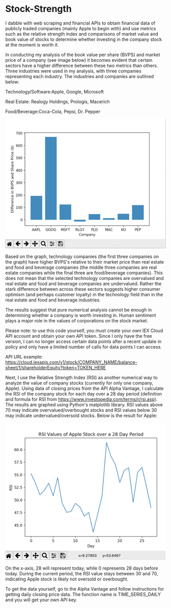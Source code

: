 # Stock-Strength
I dabble with web scraping and financial APIs to obtain financial data of publicly traded companies (mainly Apple to begin with) and use metrics such as the relative strength index and comparisons of market value and book value of stocks to determine whether investing in the company stock at the moment is worth it.

In conducting my analysis of the book value per share (BVPS) and market price of a company (see image below) it becomes evident that certain sectors have a higher difference between these two metrics than others. Three industries were used in my analysis, with three companies representing each industry. The industries and companies are outlined below:

Technology/Software:Apple, Google, Microsoft

Real Estate: Realogy Holdings, Prologis, Macerich

Food/Beverage:Coca-Cola, Pepsi, Dr. Pepper

![](StockStrengthGraph.png)

Based on the graph, technology companies (the first three companies on the graph) have higher BVPS's relative to their market price than real estate and food and beverage companies (the middle three companies are real estate companies while the final three are food/beverage companies). This does not mean that the selected technology companies are overvalued and real estate and food and beverage companies are undervalued. Rather the stark difference between across these sectors suggests higher consumer optimism (and perhaps customer loyalty) in the technology field than in the real estate and food and beverage industries. 


The results suggest that pure numerical analysis cannot be enough in determining whether a company is worth investing in. Human sentiment plays a major role in the values of corporations on the stock market. 


Please note: to use this code yourself, you must create your own IEX Cloud API account and obtain your own API token. Since I only have the free version, I can no longer access certain data points after a recent update in policy and only have a limited number of calls for data points I can access. 

API URL example: https://cloud.iexapis.com/v1/stock/COMPANY_NAME/balance-sheet/1/shareholderEquity?token=TOKEN_HERE

Next, I use the Relative Strength Index (RSI) as another numerical way to analyze the value of company stocks (currently for only one company, Apple). Using data of closing prices from the API Alpha Vantage, I calculate the RSI of the company stock for each day over a 28 day period (definition and formula for RSI from https://www.investopedia.com/terms/r/rsi.asp). The results are graphed using Python's matplotlib library. RSI values above 70 may indicate overvalued/overbought stocks and RSI values below 30 may indicate undervalued/oversold stocks. Below is the result for Apple:

![](RSIGraph.png)

On the x-axis, 28 will represent today, while 0 represents 28 days before today. During the current period, the RSI value stays between 30 and 70, indicating Apple stock is likely not oversold or overbought.

To get the data yourself, go to the Alpha Vantage and follow instructions for getting daily closing price data. The function name is TIME_SERIES_DAILY and you will get your own API key. 

